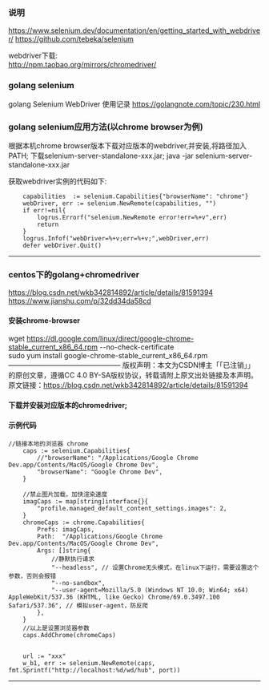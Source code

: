 
### 说明


https://www.selenium.dev/documentation/en/getting_started_with_webdriver/
https://github.com/tebeka/selenium

webdriver下载:  
http://npm.taobao.org/mirrors/chromedriver/


### golang selenium

golang Selenium WebDriver 使用记录
https://golangnote.com/topic/230.html

### golang selenium应用方法(以chrome browser为例)
根据本机chrome browser版本下载对应版本的webdriver,并安装,将路径加入PATH;
下载selenium-server-standalone-xxx.jar;
java -jar selenium-server-standalone-xxx.jar

获取webdriver实例的代码如下:
```
	capabilities  := selenium.Capabilities{"browserName": "chrome"}
	webDriver, err := selenium.NewRemote(capabilities, "")
	if err!=nil{
		logrus.Errorf("selenium.NewRemote error!err=%+v",err)
		return
	}
	logrus.Infof("webDriver=%+v;err=%+v;",webDriver,err)
	defer webDriver.Quit()
```


---

### centos下的golang+chromedriver

https://blog.csdn.net/wkb342814892/article/details/81591394
https://www.jianshu.com/p/32dd34da58cd

#### 安装chrome-browser
wget https://dl.google.com/linux/direct/google-chrome-stable_current_x86_64.rpm --no-check-certificate  
sudo yum install google-chrome-stable_current_x86_64.rpm
————————————————
版权声明：本文为CSDN博主「「已注销」」的原创文章，遵循CC 4.0 BY-SA版权协议，转载请附上原文出处链接及本声明。
原文链接：https://blog.csdn.net/wkb342814892/article/details/81591394
#### 下载并安装对应版本的chromedriver;

#### 示例代码  
```
//链接本地的浏览器 chrome
    caps := selenium.Capabilities{
        //"browserName": "/Applications/Google Chrome Dev.app/Contents/MacOS/Google Chrome Dev",
        "browserName": "Google Chrome Dev",
    }

    //禁止图片加载，加快渲染速度
    imagCaps := map[string]interface{}{
        "profile.managed_default_content_settings.images": 2,
    }
    chromeCaps := chrome.Capabilities{
        Prefs: imagCaps,
        Path:  "/Applications/Google Chrome Dev.app/Contents/MacOS/Google Chrome Dev",
        Args: []string{
            //静默执行请求
            "--headless", // 设置Chrome无头模式，在linux下运行，需要设置这个参数，否则会报错
            "--no-sandbox",
            "--user-agent=Mozilla/5.0 (Windows NT 10.0; Win64; x64) AppleWebKit/537.36 (KHTML, like Gecko) Chrome/69.0.3497.100 Safari/537.36", // 模拟user-agent，防反爬
        },
    }
    //以上是设置浏览器参数
    caps.AddChrome(chromeCaps)


    url := "xxx"
    w_b1, err := selenium.NewRemote(caps, fmt.Sprintf("http://localhost:%d/wd/hub", port))
```



----












